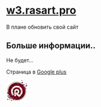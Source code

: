 # [w3.rasart.pro](http://w3.rasart.pro/)

В плане обновить свой сайт

## Больше информации..

Не будет...

Страница в [Google plus](https://plus.google.com/b/102175148928550851201/)

![Alt text](/apple-touch-icon.png "rasart")
